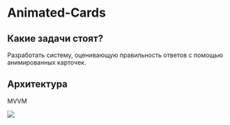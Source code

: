 # Animated-Cards
## Какие задачи стоят?
Разработать систему, оценивающую правильность ответов с помощью анимированных карточек.

## Архитектура

MVVM

![](https://i.imgur.com/jTktbHB.gif)
